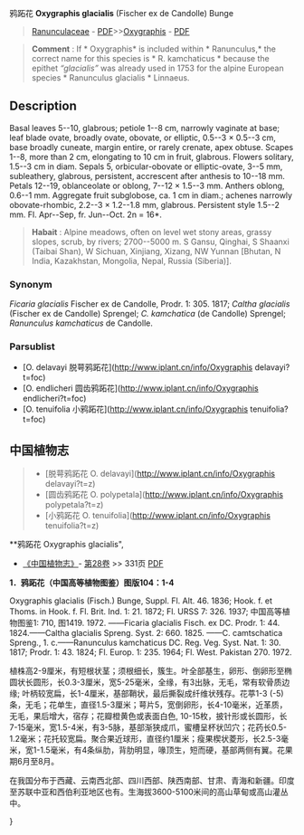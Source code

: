 鸦跖花 **Oxygraphis glacialis** (Fischer ex de Candolle) Bunge

> [Ranunculaceae](http://www.iplant.cn/info/Ranunculaceae?t=foc) - [PDF](http://www.iplant.cn/foc/pdf/Ranunculaceae.pdf)>>[Oxygraphis](http://www.iplant.cn/info/Oxygraphis?t=foc) - [PDF](http://www.iplant.cn/foc/pdf/Oxygraphis.pdf)


> **Comment** : 
> If * Oxygraphis* is included within * Ranunculus,* the correct name for this species is * R. kamchaticus * because the epithet *“glacialis”* was already used in 1753 for the alpine European species * Ranunculus glacialis * Linnaeus.

## Description

Basal leaves 5--10, glabrous; petiole 1--8 cm, narrowly vaginate at base; leaf blade ovate, broadly ovate, obovate, or elliptic, 0.5--3 × 0.5--3 cm, base broadly cuneate, margin entire, or rarely crenate, apex obtuse. Scapes 1--8, more than 2 cm, elongating to 10 cm in fruit, glabrous. Flowers solitary, 1.5--3 cm in diam. Sepals 5, orbicular-obovate or elliptic-ovate, 3--5 mm, subleathery, glabrous, persistent, accrescent after anthesis to 10--18 mm. Petals 12--19, oblanceolate or oblong, 7--12 × 1.5--3 mm. Anthers oblong, 0.6--1 mm. Aggregate fruit subglobose, ca. 1 cm in diam.; achenes narrowly obovate-rhombic, 2.2--3 × 1.2--1.8 mm, glabrous. Persistent style 1.5--2 mm. Fl. Apr--Sep, fr. Jun--Oct. 2n = 16*.


> **Habait** : 
> Alpine meadows, often on level wet stony areas, grassy slopes, scrub, by rivers; 2700--5000 m. S Gansu, Qinghai, S Shaanxi (Taibai Shan), W Sichuan, Xinjiang, Xizang, NW Yunnan [Bhutan, N India, Kazakhstan, Mongolia, Nepal, Russia (Siberia)].

### Synonym
*Ficaria glacialis* Fischer ex de Candolle, Prodr. 1: 305. 1817; *Caltha glacialis* (Fischer ex de Candolle) Sprengel; *C. kamchatica* (de Candolle) Sprengel; *Ranunculus kamchaticus* de Candolle.

### Parsublist

* [O.  delavayi  脱萼鸦跖花](http://www.iplant.cn/info/Oxygraphis delavayi?t=foc)
* [O.  endlicheri  圆齿鸦跖花](http://www.iplant.cn/info/Oxygraphis endlicheri?t=foc)
* [O.  tenuifolia  小鸦跖花](http://www.iplant.cn/info/Oxygraphis tenuifolia?t=foc)

## 中国植物志

> * [脱萼鸦跖花  O.  delavayi](http://www.iplant.cn/info/Oxygraphis delavayi?t=z)
> * [圆齿鸦跖花  O.  polypetala](http://www.iplant.cn/info/Oxygraphis polypetala?t=z)
> * [小鸦跖花  O.  tenuifolia](http://www.iplant.cn/info/Oxygraphis tenuifolia?t=z)


**鸦跖花 Oxygraphis glacialis",

* [《中国植物志》](http://www.iplant.cn/frps)- [第28卷](http://www.iplant.cn/frps/vol/28) >> 331页 [PDF](http://www.iplant.cn/frps/pdf/28/331.pdf)


**1．鸦跖花（中国高等植物图鉴）图版104：1-4**

Oxygraphis glacialis (Fisch.) Bunge, Suppl. Fl. Alt. 46. 1836; Hook. f. et Thoms. in Hook. f. Fl. Brit. Ind. 1: 21. 1872; Fl. URSS 7: 326. 1937; 中国高等植物图鉴1: 710, 图1419. 1972. ——Ficaria glacialis Fisch. ex DC. Prodr. 1: 44. 1824.——Caltha glacialis Spreng. Syst. 2: 660. 1825. ——C. camtschatica Spreng., 1. c.——Ranunculus kamchaticus DC. Reg. Veg. Syst. Nat. 1: 30. 1817; Prodr. 1: 43. 1824; Fl. Europ. 1: 235. 1964; Fl. West. Pakistan 270. 1972.

植株高2-9厘米，有短根状茎；须根细长，簇生。叶全部基生，卵形、倒卵形至椭圆状长圆形，长0.3-3厘米，宽5-25毫米，全缘，有3出脉，无毛，常有软骨质边缘; 叶柄较宽扁，长1-4厘米，基部鞘状，最后撕裂成纤维状残存。花葶1-3 (-5)条，无毛；花单生，直径1.5-3厘米；萼片5，宽倒卵形，长4-10毫米，近革质，无毛，果后增大，宿存；花瓣橙黄色或表面白色, 10-15枚，披针形或长圆形，长7-15毫米，宽1.5-4米，有3-5脉，基部渐狭成爪，蜜槽呈杯状凹穴；花药长0.5-1.2毫米；花托较宽扁。聚合果近球形，直径约1厘米；瘦果楔状菱形，长2.5-3毫米，宽1-1.5毫米，有4条纵肋，背肋明显，喙顶生，短而硬，基部两侧有翼。花果期6月至8月。

在我国分布于西藏、云南西北部、四川西部、陕西南部、甘肃、青海和新疆。印度至苏联中亚和西伯利亚地区也有。生海拔3600-5100米间的高山草甸或高山灌丛中。

}
